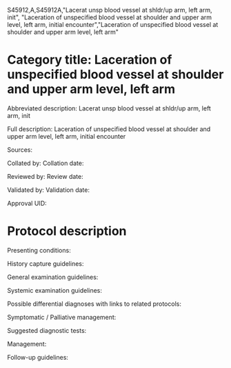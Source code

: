 S45912,A,S45912A,"Lacerat unsp blood vessel at shldr/up arm, left arm, init", "Laceration of unspecified blood vessel at shoulder and upper arm level, left arm, initial encounter","Laceration of unspecified blood vessel at shoulder and upper arm level, left arm"
# Category title: Laceration of unspecified blood vessel at shoulder and upper arm level, left arm

Abbreviated description: Lacerat unsp blood vessel at shldr/up arm, left arm, init

Full description: Laceration of unspecified blood vessel at shoulder and upper arm level, left arm, initial encounter

Sources:

Collated by:
Collation date:

Reviewed by:
Review date:

Validated by:
Validation date:

Approval UID:

# Protocol description

Presenting conditions:

History capture guidelines:

General examination guidelines:

Systemic examination guidelines:

Possible differential diagnoses with links to related protocols:

Symptomatic / Palliative management:

Suggested diagnostic tests:

Management:

Follow-up guidelines:
